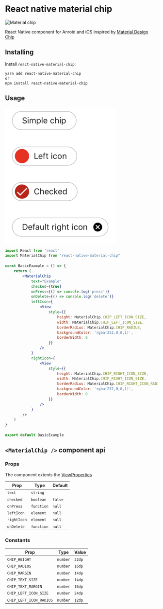 # React native material chip

![Material chip](https://lh3.googleusercontent.com/nIlSfsCutvqK4ZGO91rq9ktUX90a6t7zQhf7KFH-3RXL7gMcUDrLVFafgDr82PgnbiBuwLn8t1vvVcL66wHp9p5VYocPI-7fYb9w=w1064-v0)

React Native component for Anroid and iOS inspired by [Material Design Chip](https://material.io/components/chips)

## Installing

Install `react-native-material-chip`:

```shell script
yarn add react-native-material-chip
or
npm install react-native-material-chip
```

## Usage

![Examples](Examples.png)

```jsx
import React from 'react'
import MaterialChip from "react-native-material-chip"

const BasicExample = () => {
    return (
        <MaterialChip
            text="Example"
            checked={true}
            onPress={() => console.log('press')}
            onDelete={() => console.log('delete')}
            leftIcon={
                <View
                    style={{
                        height: MaterialChip.CHIP_LEFT_ICON_SIZE,
                        width: MaterialChip.CHIP_LEFT_ICON_SIZE,
                        borderRadius: MaterialChip.CHIP_RADIUS,
                        backgroundColor: 'rgba(252,0,0,1)',
                        borderWidth: 0
                    }}
                />
            }
            rightIcon={
                <View
                    style={{
                        height: MaterialChip.CHIP_RIGHT_ICON_SIZE,
                        width: MaterialChip.CHIP_RIGHT_ICON_SIZE,
                        borderRadius: MaterialChip.CHIP_RIGHT_ICON_RADIUS,
                        backgroundColor: 'rgba(252,0,0,1)',
                        borderWidth: 0
                    }}
                />
            }
        />    
    )
}

export default BasicExample
```

## `<MaterialChip />` component api

### Props

The component extents the [ViewProperties](https://reactnative.dev/docs/view-style-props)

| Prop | Type | Default |
| ---- | ---- | ------- |
| `text` | `string` |  |
| `checked` | `boolean` | `false` |
| `onPress` | `function` | `null` |
| `leftIcon` | `element` | `null` |
| `rightIcon` | `element` | `null` |
| `onDelete` | `function` | `null` |

### Constants

| Prop | Type | Value |
| ---- | ---- | ------- |
| `CHIP_HEIGHT` | `number` | `32dp` |
| `CHIP_RADIUS` | `number` | `16dp` |
| `CHIP_MARGIN` | `number` | `14dp` |
| `CHIP_TEXT_SIZE` | `number` | `14dp` |
| `CHIP_TEXT_MARGIN` | `number` | `16dp` |
| `CHIP_LEFT_ICON_SIZE` | `number` | `24dp` |
| `CHIP_LEFT_ICON_RADIUS` | `number` | `12dp` |

